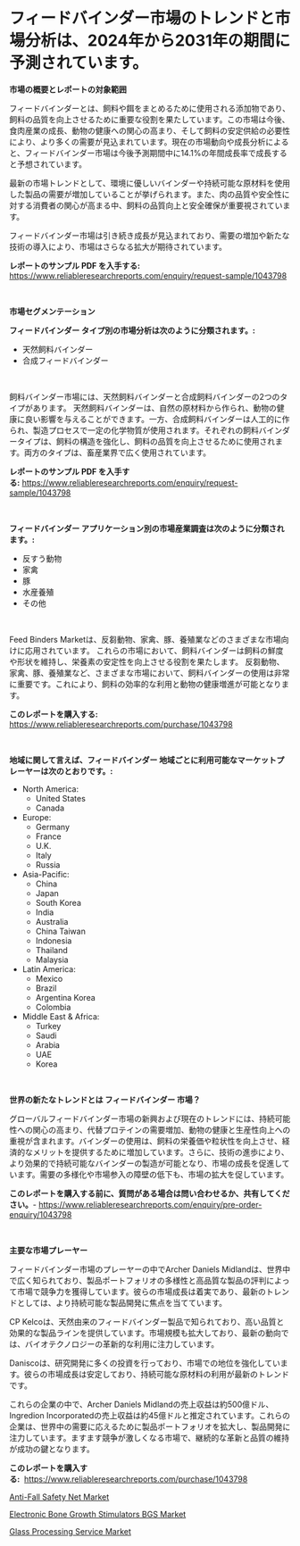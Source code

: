 <p><h1>フィードバインダー市場のトレンドと市場分析は、2024年から2031年の期間に予測されています。</h1></p><p><strong>市場の概要とレポートの対象範囲</strong></p>
<p><p>フィードバインダーとは、飼料や餌をまとめるために使用される添加物であり、飼料の品質を向上させるために重要な役割を果たしています。この市場は今後、食肉産業の成長、動物の健康への関心の高まり、そして飼料の安定供給の必要性により、より多くの需要が見込まれています。現在の市場動向や成長分析によると、フィードバインダー市場は今後予測期間中に14.1%の年間成長率で成長すると予想されています。</p><p>最新の市場トレンドとして、環境に優しいバインダーや持続可能な原材料を使用した製品の需要が増加していることが挙げられます。また、肉の品質や安全性に対する消費者の関心が高まる中、飼料の品質向上と安全確保が重要視されています。</p><p>フィードバインダー市場は引き続き成長が見込まれており、需要の増加や新たな技術の導入により、市場はさらなる拡大が期待されています。</p></p>
<p><strong>レポートのサンプル PDF を入手する:</strong> <a href="https://www.reliableresearchreports.com/enquiry/request-sample/1043798">https://www.reliableresearchreports.com/enquiry/request-sample/1043798</a></p>
<p>&nbsp;</p>
<p><strong>市場セグメンテーション</strong></p>
<p><strong>フィードバインダー タイプ別の市場分析は次のように分類されます。:</strong></p>
<p><ul><li>天然飼料バインダー</li><li>合成フィードバインダー</li></ul></p>
<p>&nbsp;</p>
<p><p>飼料バインダー市場には、天然飼料バインダーと合成飼料バインダーの2つのタイプがあります。 天然飼料バインダーは、自然の原材料から作られ、動物の健康に良い影響を与えることができます。一方、合成飼料バインダーは人工的に作られ、製造プロセスで一定の化学物質が使用されます。それぞれの飼料バインダータイプは、飼料の構造を強化し、飼料の品質を向上させるために使用されます。両方のタイプは、畜産業界で広く使用されています。</p></p>
<p><strong>レポートのサンプル PDF を入手する:</strong>&nbsp;<a href="https://www.reliableresearchreports.com/enquiry/request-sample/1043798">https://www.reliableresearchreports.com/enquiry/request-sample/1043798</a></p>
<p>&nbsp;</p>
<p><strong> フィードバインダー アプリケーション別の市場産業調査は次のように分類されます。:</strong></p>
<p><ul><li>反すう動物</li><li>家禽</li><li>豚</li><li>水産養殖</li><li>その他</li></ul></p>
<p>&nbsp;</p>
<p><p>Feed Binders Marketは、反芻動物、家禽、豚、養殖業などのさまざまな市場向けに応用されています。 これらの市場において、飼料バインダーは飼料の鮮度や形状を維持し、栄養素の安定性を向上させる役割を果たします。 反芻動物、家禽、豚、養殖業など、さまざまな市場において、飼料バインダーの使用は非常に重要です。これにより、飼料の効率的な利用と動物の健康増進が可能となります。</p></p>
<p><strong>このレポートを購入する:</strong>&nbsp; <a href="https://www.reliableresearchreports.com/purchase/1043798">https://www.reliableresearchreports.com/purchase/1043798</a></p>
<p>&nbsp;</p>
<p><strong>地域に関して言えば、フィードバインダー 地域ごとに利用可能なマーケットプレーヤーは次のとおりです。:</strong></p>
<p><ul>
    <li>
        North America:
        <ul>
            <li>United States</li>
            <li>Canada</li>
        </ul>
    </li>
    <li>
        Europe:
        <ul>
            <li>Germany</li>
            <li>France</li>
            <li>U.K.</li>
            <li>Italy</li>
            <li>Russia</li>
        </ul>
    </li>
    <li>
        Asia-Pacific:
        <ul>
            <li>China</li>
            <li>Japan</li>
            <li>South Korea</li>
            <li>India</li>
            <li>Australia</li>
            <li>China Taiwan</li>
            <li>Indonesia</li>
            <li>Thailand</li>
            <li>Malaysia</li>
        </ul>
    </li>
    <li>
        Latin America:
        <ul>
            <li>Mexico</li>
            <li>Brazil</li>
            <li>Argentina Korea</li>
            <li>Colombia</li>
        </ul>
    </li>
    <li>
        Middle East & Africa:
        <ul>
            <li>Turkey</li>
            <li>Saudi</li>
            <li>Arabia</li>
            <li>UAE</li>
            <li>Korea</li>
        </ul>
    </li>
    </ul></p>
<p>&nbsp;</p>
<p><strong>世界の新たなトレンドとは フィードバインダー 市場？</strong></p>
<p><p>グローバルフィードバインダー市場の新興および現在のトレンドには、持続可能性への関心の高まり、代替プロテインの需要増加、動物の健康と生産性向上への重視が含まれます。バインダーの使用は、飼料の栄養価や粒状性を向上させ、経済的なメリットを提供するために増加しています。さらに、技術の進歩により、より効果的で持続可能なバインダーの製造が可能となり、市場の成長を促進しています。需要の多様化や市場参入の障壁の低下も、市場の拡大を促しています。</p></p>
<p><strong>このレポートを購入する前に、質問がある場合は問い合わせるか、共有してください。</strong>- <a href="https://www.reliableresearchreports.com/enquiry/pre-order-enquiry/1043798">https://www.reliableresearchreports.com/enquiry/pre-order-enquiry/1043798</a></p>
<p>&nbsp;</p>
<p><strong>主要な市場プレーヤー</strong></p>
<p><p>フィードバインダー市場のプレーヤーの中でArcher Daniels Midlandは、世界中で広く知られており、製品ポートフォリオの多様性と高品質な製品の評判によって市場で競争力を獲得しています。彼らの市場成長は着実であり、最新のトレンドとしては、より持続可能な製品開発に焦点を当てています。</p><p>CP Kelcoは、天然由来のフィードバインダー製品で知られており、高い品質と効果的な製品ラインを提供しています。市場規模も拡大しており、最新の動向では、バイオテクノロジーの革新的な利用に注力しています。</p><p>Daniscoは、研究開発に多くの投資を行っており、市場での地位を強化しています。彼らの市場成長は安定しており、持続可能な原材料の利用が最新のトレンドです。</p><p>これらの企業の中で、Archer Daniels Midlandの売上収益は約500億ドル、Ingredion Incorporatedの売上収益は約45億ドルと推定されています。これらの企業は、世界中の需要に応えるために製品ポートフォリオを拡大し、製品開発に注力しています。ますます競争が激しくなる市場で、継続的な革新と品質の維持が成功の鍵となります。</p></p>
<p><strong>このレポートを購入する:</strong>&nbsp;&nbsp;<a href="https://www.reliableresearchreports.com/purchase/1043798">https://www.reliableresearchreports.com/purchase/1043798</a></p>
<p><p><a href="https://github.com/seekum/Market-Research-Report-List-1/blob/main/anti-fall-safety-net-market.md">Anti-Fall Safety Net Market</a></p><p><a href="https://iodized-pantydraco-05c.notion.site/Electronic-Bone-Growth-Stimulators-BGS-Market-A-Comprehensive-Report-of-its-Market-Share-Growth-T-0c4e0de4bde54a2980655a4ac8e7a2fd">Electronic Bone Growth Stimulators BGS Market</a></p><p><a href="https://github.com/nancykennedykellievqfqt2/Market-Research-Report-List-1/blob/main/glass-processing-service-market.md">Glass Processing Service Market</a></p></p>
